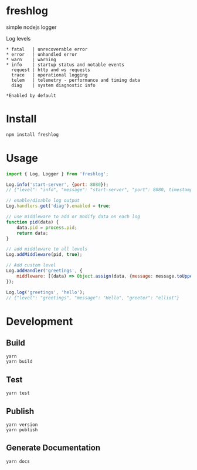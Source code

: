 # freshlog
simple nodejs logger

Log levels
```
* fatal   | unrecoverable error
* error   | unhandled error
* warn    | warning
* info    | startup status and notable events
  request | http and ws requests
  trace   | operational logging
  telem   | telemetry - performance and timing data
  diag    | system diagnostic info

*Enabled by default
```

# Install
```javascript
npm install freshlog
```

# Usage
```javascript
import { Log, Logger } from 'freshlog';

Log.info('start-server', {port: 8080});
// {"level": "info", "message": "start-server", "port": 8080, timestamp: "2018-09-15T08:27:32.465Z"}

// enable/disable log output
Log.handlers.get('diag').enabled = true;

// use middleware to add or modify data on each log
function pid(data) {
    data.pid = process.pid;
    return data;
}

// add middleware to all levels
Log.addMiddleware(pid, true);

// Add custom level
Log.addHandler('greetings', {
    middleware: [(data) => Object.assign(data, {message: message.toUpper(), greeter: 'elliot'})]
});

Log.log('greetings', 'hello');
// {"level": "greetings", "message": "Hello", "greeter": "elliot"}
```

# Development

## Build
```
yarn
yarn build
```

## Test
```
yarn test
```

## Publish
```
yarn version
yarn publish
```

## Generate Documentation
```
yarn docs
```

